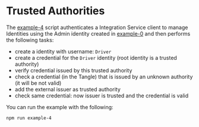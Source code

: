 # Trusted Authorities

The [example-4](https://github.com/iotaledger/integration-services/blob/develop/clients/node/examples/4-TrustedAuthorities.ts)
script authenticates a Integration Service client to manage Identities using the Admin identity created in [example-0](./how-to-run-examples) and then performs the following tasks:

* create a identity with username: `Driver`
* create a credential for the `Driver` identity (root identity is a trusted authority)
* verify credential issued by this trusted authority
* check a credential (in the Tangle) that is issued by an unknown authority (it will be not valid)
* add the external issuer as trusted authority
* check same credential: now issuer is trusted and the credential is valid 

You can run the example with the following:

```bash
npm run example-4
```


